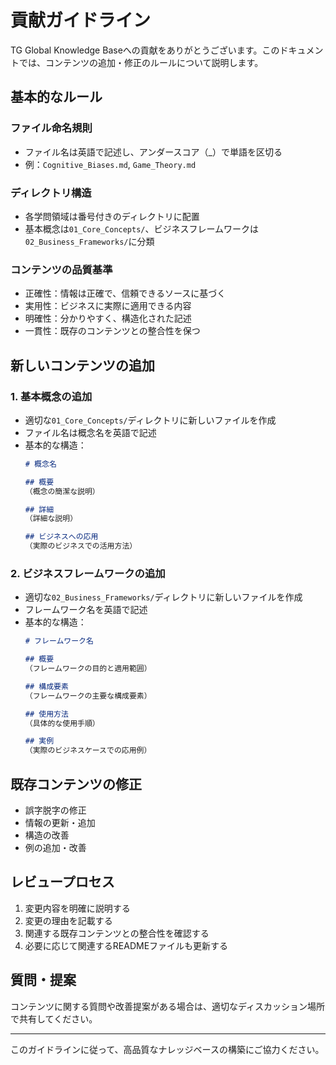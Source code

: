 # 貢献ガイドライン

TG Global Knowledge Baseへの貢献をありがとうございます。このドキュメントでは、コンテンツの追加・修正のルールについて説明します。

## 基本的なルール

### ファイル命名規則
- ファイル名は英語で記述し、アンダースコア（_）で単語を区切る
- 例：`Cognitive_Biases.md`, `Game_Theory.md`

### ディレクトリ構造
- 各学問領域は番号付きのディレクトリに配置
- 基本概念は`01_Core_Concepts/`、ビジネスフレームワークは`02_Business_Frameworks/`に分類

### コンテンツの品質基準
- 正確性：情報は正確で、信頼できるソースに基づく
- 実用性：ビジネスに実際に適用できる内容
- 明確性：分かりやすく、構造化された記述
- 一貫性：既存のコンテンツとの整合性を保つ

## 新しいコンテンツの追加

### 1. 基本概念の追加
- 適切な`01_Core_Concepts/`ディレクトリに新しいファイルを作成
- ファイル名は概念名を英語で記述
- 基本的な構造：
  ```markdown
  # 概念名
  
  ## 概要
  （概念の簡潔な説明）
  
  ## 詳細
  （詳細な説明）
  
  ## ビジネスへの応用
  （実際のビジネスでの活用方法）
  ```

### 2. ビジネスフレームワークの追加
- 適切な`02_Business_Frameworks/`ディレクトリに新しいファイルを作成
- フレームワーク名を英語で記述
- 基本的な構造：
  ```markdown
  # フレームワーク名
  
  ## 概要
  （フレームワークの目的と適用範囲）
  
  ## 構成要素
  （フレームワークの主要な構成要素）
  
  ## 使用方法
  （具体的な使用手順）
  
  ## 実例
  （実際のビジネスケースでの応用例）
  ```

## 既存コンテンツの修正

- 誤字脱字の修正
- 情報の更新・追加
- 構造の改善
- 例の追加・改善

## レビュープロセス

1. 変更内容を明確に説明する
2. 変更の理由を記載する
3. 関連する既存コンテンツとの整合性を確認する
4. 必要に応じて関連するREADMEファイルも更新する

## 質問・提案

コンテンツに関する質問や改善提案がある場合は、適切なディスカッション場所で共有してください。

---

このガイドラインに従って、高品質なナレッジベースの構築にご協力ください。
